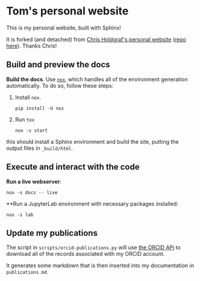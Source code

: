 # Tom's personal website

This is my personal website, built with Sphinx!

It is forked (and detached) from [Chris Holdgraf's personal website](https://chrisholdgraf.com/) ([repo here](https://github.com/choldgraf/choldgraf.github.io)). Thanks Chris!

## Build and preview the docs

**Build the docs**. Use [`nox`](https://github.com/wntrblm/nox), which handles all of the environment generation automatically.
To do so, follow these steps:

1. Install `nox`.

   ```shell
   pip install -U nox
   ```
2. Run `tox`

   ```shell
   nox -s start
   ```

this should install a Sphinx environment and build the site, putting the output files in `_build/html`.

## Execute and interact with the code

**Run a live webserver**:

```shell
nox -s docs -- live
```

**Run a JupyterLab environment with necessary packages installed:

```shell
nox -s lab
```

## Update my publications

The script in `scripts/orcid-publications.py` will use [the ORCID APi](https://info.orcid.org/documentation/api-tutorials/api-tutorial-read-data-on-a-record/) to download all of the records associated with my ORCID account.

It generates some markdown that is then inserted into my documentation in `publications.md`.
